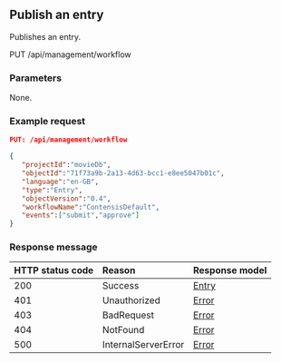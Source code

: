 ## Publish an entry

Publishes an entry.

<span class="label label--get">PUT</span> /api/management/workflow

### Parameters

None.

### Example request

```json
PUT: /api/management/workflow

{  
   "projectId":"movieDb",
   "objectId":"71f73a9b-2a13-4d63-bcc1-e8ee5047b01c",
   "language":"en-GB",
   "type":"Entry",
   "objectVersion":"0.4",
   "workflowName":"ContensisDefault",
   "events":["submit","approve"]
}

```

### Response message

| HTTP status code | Reason | Response model |
|:-|:-|:-|
| 200 | Success | [Entry](/model/entry.md) |
| 401 | Unauthorized | [Error](/key-concepts/errors.md) |
| 403 | BadRequest | [Error](/key-concepts/errors.md) |
| 404 | NotFound | [Error](/key-concepts/errors.md) |
| 500 | InternalServerError | [Error](/key-concepts/errors.md) |